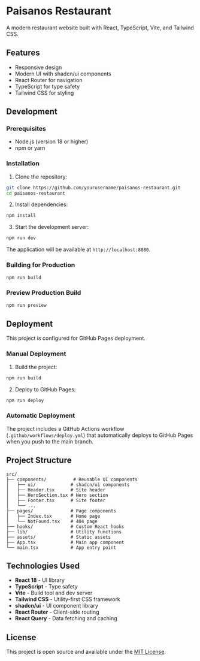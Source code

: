 # Paisanos Restaurant

A modern restaurant website built with React, TypeScript, Vite, and Tailwind CSS.

## Features

- Responsive design
- Modern UI with shadcn/ui components
- React Router for navigation
- TypeScript for type safety
- Tailwind CSS for styling

## Development

### Prerequisites

- Node.js (version 18 or higher)
- npm or yarn

### Installation

1. Clone the repository:
```bash
git clone https://github.com/yourusername/paisanos-restaurant.git
cd paisanos-restaurant
```

2. Install dependencies:
```bash
npm install
```

3. Start the development server:
```bash
npm run dev
```

The application will be available at `http://localhost:8080`.

### Building for Production

```bash
npm run build
```

### Preview Production Build

```bash
npm run preview
```

## Deployment

This project is configured for GitHub Pages deployment.

### Manual Deployment

1. Build the project:
```bash
npm run build
```

2. Deploy to GitHub Pages:
```bash
npm run deploy
```

### Automatic Deployment

The project includes a GitHub Actions workflow (`.github/workflows/deploy.yml`) that automatically deploys to GitHub Pages when you push to the main branch.

## Project Structure

```
src/
├── components/          # Reusable UI components
│   ├── ui/             # shadcn/ui components
│   ├── Header.tsx      # Site header
│   ├── HeroSection.tsx # Hero section
│   ├── Footer.tsx      # Site footer
│   └── ...
├── pages/              # Page components
│   ├── Index.tsx       # Home page
│   └── NotFound.tsx    # 404 page
├── hooks/              # Custom React hooks
├── lib/                # Utility functions
├── assets/             # Static assets
├── App.tsx             # Main app component
└── main.tsx            # App entry point
```

## Technologies Used

- **React 18** - UI library
- **TypeScript** - Type safety
- **Vite** - Build tool and dev server
- **Tailwind CSS** - Utility-first CSS framework
- **shadcn/ui** - UI component library
- **React Router** - Client-side routing
- **React Query** - Data fetching and caching

## License

This project is open source and available under the [MIT License](LICENSE).
